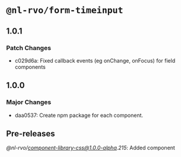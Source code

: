 # `@nl-rvo/form-timeinput`

## 1.0.1

### Patch Changes

- c029d6a: Fixed callback events (eg onChange, onFocus) for field components

## 1.0.0

### Major Changes

- daa0537: Create npm package for each component.

## Pre-releases

_@nl-rvo/component-library-css@1.0.0-alpha.215_:
Added component
